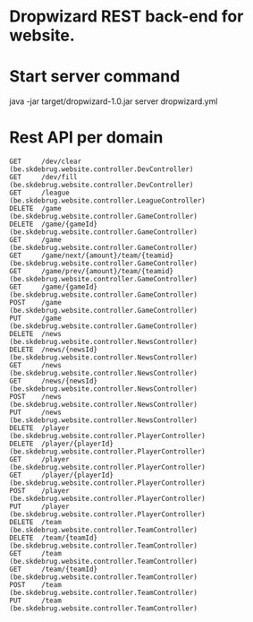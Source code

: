 # Dropwizard REST back-end for website.

# Start server command
java -jar target/dropwizard-1.0.jar server dropwizard.yml

# Rest API per domain
    GET     /dev/clear                          (be.skdebrug.website.controller.DevController)
    GET     /dev/fill                           (be.skdebrug.website.controller.DevController)
    GET     /league                             (be.skdebrug.website.controller.LeagueController)
    DELETE  /game                               (be.skdebrug.website.controller.GameController)
    DELETE  /game/{gameId}                      (be.skdebrug.website.controller.GameController)
    GET     /game                               (be.skdebrug.website.controller.GameController)
    GET     /game/next/{amount}/team/{teamid}   (be.skdebrug.website.controller.GameController)
    GET     /game/prev/{amount}/team/{teamid}   (be.skdebrug.website.controller.GameController)
    GET     /game/{gameId}                      (be.skdebrug.website.controller.GameController)
    POST    /game                               (be.skdebrug.website.controller.GameController)
    PUT     /game                               (be.skdebrug.website.controller.GameController)
    DELETE  /news                               (be.skdebrug.website.controller.NewsController)
    DELETE  /news/{newsId}                      (be.skdebrug.website.controller.NewsController)
    GET     /news                               (be.skdebrug.website.controller.NewsController)
    GET     /news/{newsId}                      (be.skdebrug.website.controller.NewsController)
    POST    /news                               (be.skdebrug.website.controller.NewsController)
    PUT     /news                               (be.skdebrug.website.controller.NewsController)
    DELETE  /player                             (be.skdebrug.website.controller.PlayerController)
    DELETE  /player/{playerId}                  (be.skdebrug.website.controller.PlayerController)
    GET     /player                             (be.skdebrug.website.controller.PlayerController)
    GET     /player/{playerId}                  (be.skdebrug.website.controller.PlayerController)
    POST    /player                             (be.skdebrug.website.controller.PlayerController)
    PUT     /player                             (be.skdebrug.website.controller.PlayerController)
    DELETE  /team                               (be.skdebrug.website.controller.TeamController)
    DELETE  /team/{teamId}                      (be.skdebrug.website.controller.TeamController)
    GET     /team                               (be.skdebrug.website.controller.TeamController)
    GET     /team/{teamId}                      (be.skdebrug.website.controller.TeamController)
    POST    /team                               (be.skdebrug.website.controller.TeamController)
    PUT     /team                               (be.skdebrug.website.controller.TeamController)


